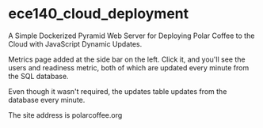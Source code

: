 # ece140_cloud_deployment

A Simple Dockerized Pyramid Web Server for Deploying Polar Coffee to the Cloud with JavaScript Dynamic Updates.

Metrics page added at the side bar on the left. Click it, and you'll see the users and readiness metric, both of which are updated every minute from the SQL database.

Even though it wasn't required, the updates table updates from the database every minute.


The site address is polarcoffee.org

